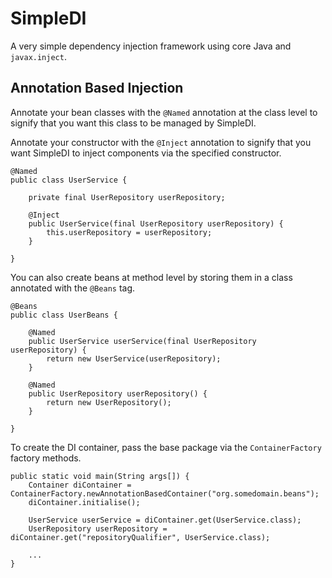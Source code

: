 # SimpleDI
A very simple dependency injection framework using core Java and `javax.inject`.

## Annotation Based Injection
Annotate your bean classes with the `@Named` annotation at the class level to signify that you want this 
class to be managed by SimpleDI.

Annotate your constructor with the `@Inject` annotation to signify that you want SimpleDI to inject 
components via the specified constructor.
```
@Named
public class UserService {

    private final UserRepository userRepository;

    @Inject
    public UserService(final UserRepository userRepository) {
        this.userRepository = userRepository;
    }
    
}
```

You can also create beans at method level by storing them in a class annotated with the `@Beans` tag.
```
@Beans
public class UserBeans {

    @Named
    public UserService userService(final UserRepository userRepository) {
        return new UserService(userRepository);
    }
    
    @Named
    public UserRepository userRepository() {
        return new UserRepository();
    }

}
```

To create the DI container, pass the base package via the `ContainerFactory` factory methods.

```
public static void main(String args[]) {
    Container diContainer = ContainerFactory.newAnnotationBasedContainer("org.somedomain.beans");
    diContainer.initialise();
    
    UserService userService = diContainer.get(UserService.class);
    UserRepository userRepository = diContainer.get("repositoryQualifier", UserService.class);
    
    ...
}
```